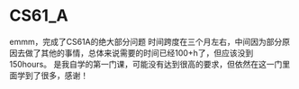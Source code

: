 # CS61_A
emmm，完成了CS61A的绝大部分问题
时间跨度在三个月左右，中间因为部分原因去做了其他的事情，总体来说需要的时间已经100+h了，但应该没到150hours。
是我自学的第一门课，可能没有达到很高的要求，但依然在这一门里面学到了很多，感谢！
